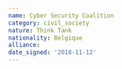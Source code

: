 ```yaml
---
name: Cyber Security Coalition 
category: civil_society
nature: Think Tank
nationality: Belgique
alliance: 
date_signed: '2018-11-12'
---
```

    